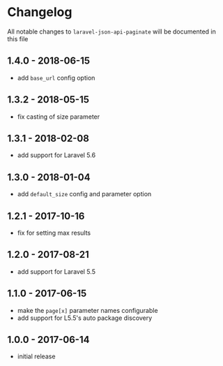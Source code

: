 # Changelog

All notable changes to `laravel-json-api-paginate` will be documented in this file

## 1.4.0 - 2018-06-15

- add `base_url` config option

## 1.3.2 - 2018-05-15

- fix casting of size parameter

## 1.3.1 - 2018-02-08

- add support for Laravel 5.6

## 1.3.0 - 2018-01-04

- add `default_size` config and parameter option

## 1.2.1 - 2017-10-16

- fix for setting max results

## 1.2.0 - 2017-08-21

- add support for Laravel 5.5

## 1.1.0 - 2017-06-15

- make the `page[x]` parameter names configurable
- add support for L5.5's auto package discovery

## 1.0.0 - 2017-06-14

- initial release
